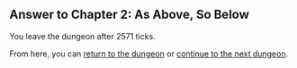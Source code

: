 ## Answer to Chapter 2: As Above, So Below

You leave the dungeon after 2571 ticks.

From here, you can [return to the dungeon](../../../chapters/02/as-above-so-below.md) or [continue to the next dungeon](../../../chapters/03/turning-point.md).
